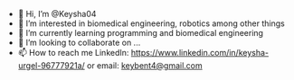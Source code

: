 - 👋 Hi, I’m @Keysha04
- 👀 I’m interested in biomedical engineering, robotics among other things
- 🌱 I’m currently learning programming and biomedical engineering
- 💞️ I’m looking to collaborate on ...
- 📫 How to reach me LinkedIn: https://www.linkedin.com/in/keysha-urgel-96777921a/ or email: keybent4@gmail.com

<!---
Keysha04/Keysha04 is a ✨ special ✨ repository because its `README.md` (this file) appears on your GitHub profile.
You can click the Preview link to take a look at your changes.
--->
